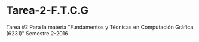 # Tarea-2-F.T.C.G
Tarea #2 Para la materia "Fundamentos y Técnicas en Computación Gráfica (6231)" Semestre 2-2016
